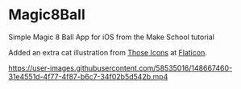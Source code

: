 # Magic8Ball
Simple Magic 8 Ball App for iOS
from the Make School tutorial

Added an extra cat illustration from  <a href="https://www.flaticon.com/authors/those-icons" title="Those Icons">Those Icons</a> at <a href="https://www.flaticon.com/" title="Flaticon">Flaticon</a>.


https://user-images.githubusercontent.com/58535016/148667460-31e4551d-4f77-4f87-b6c7-34f02b5d542b.mp4

